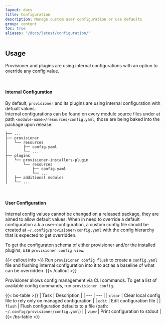 ```yaml
---
layout: docs
title: Configuration
description: Manage custom user configuration or use defaults
group: content
toc: true
aliases: "/docs/latest/configuration/"
---
```


## Usage

Provisioner and plugins are using internal configurations with an option to override any config value.

<br>

#### Internal Configuration

By default, `provisioner` and its plugins are using internal configuration with defualt values.<br>
Internal configurations can be found on every module source files under at path `<module-name>/resources/config.yaml`, those are being baked into the package upon release.

```text
├── ...
├── provisioner
│   └── resources
│       ├── config.yaml
│       └── ...       
├── plugins                   
│   └── provisioner-installers-plugin
│       └── resources
│           ├── config.yaml
│           └── ...       
│   ├── additional modules
│   └── ...  
```

<br>

#### User Configuration

Internal config values cannot be changed on a released package, they are aimed to allow default values. When in need to override a default configuration a.k.a user-configuration, a custom config file should be created at `~/.config/provisioner/config.yaml` with the config hierarchy that is expected to get overridden.

To get the configuraton schema of either provisioner and/or the installed plugins, use `provisioner config view`.

{{< callout info >}}
Run `provisioner config flush` to create a `config.yaml` file and flushing internal configuration into it to act as a baseline of what can be overridden.
{{< /callout >}}

Provisioner allows config management via CLI commands. To get a list of available config commands, run `provisioner config`.

{{< bs-table >}}
| Task | Description |
| --- | --- |
| `clear` | Clear local config file to rely only on managed configuration |
| `edit` | Edit configuration file |
| `flush` | Flush configuration defaults to a file (path: `~/.config/provisioner/config.yaml`) |
| `view` | Print configuration to stdout |
{{< /bs-table >}}
